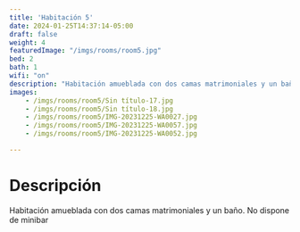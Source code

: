 ```yaml
---
title: 'Habitación 5'
date: 2024-01-25T14:37:14-05:00
draft: false
weight: 4
featuredImage: "/imgs/rooms/room5.jpg"
bed: 2
bath: 1
wifi: "on"
description: "Habitación amueblada con dos camas matrimoniales y un baño. No dispone de minibar"
images:
    - /imgs/rooms/room5/Sin título-17.jpg
    - /imgs/rooms/room5/Sin título-18.jpg
    - /imgs/rooms/room5/IMG-20231225-WA0027.jpg
    - /imgs/rooms/room5/IMG-20231225-WA0057.jpg
    - /imgs/rooms/room5/IMG-20231225-WA0052.jpg

---
```


# Descripción
Habitación amueblada con dos camas matrimoniales y un baño. No dispone de minibar